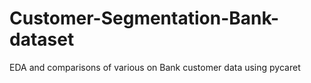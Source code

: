 # Customer-Segmentation-Bank-dataset
EDA and comparisons of various on Bank customer data using pycaret
